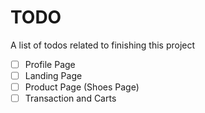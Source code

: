 # TODO
A list of todos related to finishing this project

- [ ] Profile Page
- [ ] Landing Page
- [ ] Product Page (Shoes Page)
- [ ] Transaction and Carts
